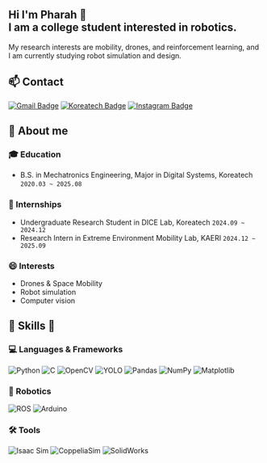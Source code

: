 ## Hi I'm Pharah 👋 <br>I am a college student interested in robotics.
My research interests are mobility, drones, and reinforcement learning, and I am currently studying robot simulation and design.

## 📫 Contact
[![Gmail Badge](https://img.shields.io/badge/-Gmail-c14438?style=flat-square&logo=Gmail&logoColor=white&link=mailto:ghtjqzz@gmail.com)](mailto:ghtjqzz@gmail.com) 
[![Koreatech Badge](https://img.shields.io/badge/-Koreatech-0055A4?style=flat-square&logo=Gmail&logoColor=white&link=mailto:ghtjqzz@koreatech.ac.kr)](mailto:ghtjqzz@koreatech.ac.kr)
[![Instagram Badge](https://img.shields.io/badge/-Instagram-5851DB?style=flat-square&logo=instagram&logoColor=white&link=https://www.instagram.com/h.__.ssub/)](https://www.instagram.com/h.__.ssub/)

## 📕 About me
### :mortar_board: Education
- B.S. in Mechatronics Engineering, Major in Digital Systems, Koreatech `2020.03 ~ 2025.08`

### 🔬 Internships
- Undergraduate Research Student in DICE Lab, Koreatech `2024.09 ~ 2024.12`
- Research Intern in Extreme Environment Mobility Lab, KAERI `2024.12 ~ 2025.09`

### 😄 Interests
- Drones & Space Mobility
- Robot simulation
- Computer vision

## 🔧 Skills 🔧
### 💻 Languages & Frameworks
<p>
  <img src="https://img.shields.io/badge/-Python-3776AB?style=flat-square&logo=python&logoColor=white" alt="Python"/> 
  <img src="https://img.shields.io/badge/-C-00599C?style=flat-square&logo=c&logoColor=white" alt="C"/>  
  <img src="https://img.shields.io/badge/-OpenCV-31A8FF?style=flat-square&logo=opencv&logoColor=white" alt="OpenCV"/> 
  <img src="https://img.shields.io/badge/-YOLO-lightgrey?style=flat-square" alt="YOLO"/> 
  <img src="https://img.shields.io/badge/-Pandas-150458?style=flat-square&logo=pandas&logoColor=white" alt="Pandas"/>
  <img src="https://img.shields.io/badge/-NumPy-013243?style=flat-square&logo=numpy&logoColor=white" alt="NumPy"/>
  <img src="https://img.shields.io/badge/-Matplotlib-000000?style=flat-square&logo=matplotlib&logoColor=white" alt="Matplotlib"/>
</p>

### 🤖 Robotics
<p>
  <img src="https://img.shields.io/badge/-ROS1/ROS2-22314E?style=flat-square&logo=ros&logoColor=white" alt="ROS"/> 
  <img src="https://img.shields.io/badge/-Arduino-00979D?style=flat-square&logo=arduino&logoColor=white" alt="Arduino"/> 
</p>

### 🛠 Tools
<p>
  <img src="https://img.shields.io/badge/-Isaac%20Sim-lightgrey?style=flat-square" alt="Isaac Sim"/> 
  <img src="https://img.shields.io/badge/-CoppeliaSim-lightgrey?style=flat-square" alt="CoppeliaSim"/>  
  <img src="https://img.shields.io/badge/-SolidWorks-1B365D?style=flat-square&logo=solidworks&logoColor=white" alt="SolidWorks"/>
</p>


